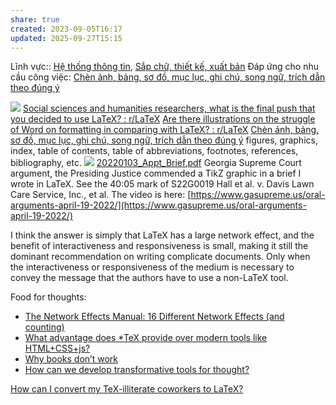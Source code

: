 ```yaml
---
share: true
created: 2023-09-05T16:17
updated: 2025-09-27T15:15
---
```

Lĩnh vực:: [Hệ thống thông tin](../../L%C4%A9nh%20v%E1%BB%B1c/H%E1%BB%87%20th%E1%BB%91ng%20th%C3%B4ng%20tin/index.md), [Sắp chữ, thiết kế, xuất bản](../../L%C4%A9nh%20v%E1%BB%B1c/S%E1%BA%AFp%20ch%E1%BB%AF,%20thi%E1%BA%BFt%20k%E1%BA%BF,%20xu%E1%BA%A5t%20b%E1%BA%A3n.md)
Đáp ứng cho nhu cầu công việc: [Chèn ảnh, bảng, sơ đồ, mục lục, ghi chú, song ngữ, trích dẫn theo đúng ý](../../Nhu%20c%E1%BA%A7u%20c%C3%B4ng%20vi%E1%BB%87c/Vi%E1%BA%BFt%20v%C3%A0%20chia%20s%E1%BA%BB%20tri%20th%E1%BB%A9c/Ch%C3%A8n%20%E1%BA%A3nh,%20b%E1%BA%A3ng,%20s%C6%A1%20%C4%91%E1%BB%93,%20m%E1%BB%A5c%20l%E1%BB%A5c,%20ghi%20ch%C3%BA,%20song%20ng%E1%BB%AF,%20tr%C3%ADch%20d%E1%BA%ABn%20theo%20%C4%91%C3%BAng%20%C3%BD.md)


![](https://uploads-ssl.webflow.com/614e03b8b6446368c68222e3/6172eaa3c7df09246db4efa5_latex_effort_complexity.jpg) 
[Social sciences and humanities researchers, what is the final push that you decided to use LaTeX? : r/LaTeX](https://www.reddit.com/r/LaTeX/comments/1b14zgm/social_sciences_and_humanities_researchers_what/)
[Are there illustrations on the struggle of Word on formatting in comparing with LaTeX? : r/LaTeX](https://www.reddit.com/r/LaTeX/comments/1b2t1sw/are_there_illustrations_on_the_struggle_of_word/?utm_source=embedv2&utm_medium=post_embed&utm_content=post_title&embed_host_url=https://publish.reddit.com/embed "Are there illustrations on the struggle of Word on formatting in comparing with LaTeX? : r/LaTeX")
[Chèn ảnh, bảng, sơ đồ, mục lục, ghi chú, song ngữ, trích dẫn theo đúng ý](../../Nhu%20c%E1%BA%A7u%20c%C3%B4ng%20vi%E1%BB%87c/Vi%E1%BA%BFt%20v%C3%A0%20chia%20s%E1%BA%BB%20tri%20th%E1%BB%A9c/Ch%C3%A8n%20%E1%BA%A3nh,%20b%E1%BA%A3ng,%20s%C6%A1%20%C4%91%E1%BB%93,%20m%E1%BB%A5c%20l%E1%BB%A5c,%20ghi%20ch%C3%BA,%20song%20ng%E1%BB%AF,%20tr%C3%ADch%20d%E1%BA%ABn%20theo%20%C4%91%C3%BAng%20%C3%BD.md)
figures, graphics, index, table of contents, table of abbreviations, footnotes, references, bibliography, etc.
![](https://i.imgur.com/0ApXpPU.png)
[20220103\_Appt\_Brief.pdf](https://www.dropbox.com/scl/fi/f86hos68v828p020pzswp/20220103_Appt_Brief.pdf?rlkey=pvmu54w64yxsukp54ewd0pftj&e=1&dl=0)
Georgia Supreme Court argument, the Presiding Justice commended a TikZ graphic in a brief I wrote in LaTeX. See the 40:05 mark of S22G0019 Hall et al. v. Davis Lawn Care Service, Inc., et al. The video is here: [https://www.gasupreme.us/oral-arguments-april-19-2022/](https://www.gasupreme.us/oral-arguments-april-19-2022/)



I think the answer is simply that LaTeX has a large network effect, and the benefit of interactiveness and responsiveness is small, making it still the dominant recommendation on writing complicate documents. Only when the interactiveness or responsiveness of the medium is necessary to convey the message that the authors have to use a non-LaTeX tool.

Food for thoughts:

- [The Network Effects Manual: 16 Different Network Effects (and counting)](https://www.nfx.com/post/network-effects-manual "The Network Effects Manual: 16 Different Network Effects (and counting)")
- [What advantage does *TeX provide over modern tools like HTML+CSS+js?](https://tex.stackexchange.com/q/448032/50146)
- [Why books donʼt work](https://andymatuschak.org/books/ "Why books donʼt work | Andy Matuschak")
- [How can we develop transformative tools for thought?](https://numinous.productions/ttft/ "How can we develop transformative tools for thought?")

[How can I convert my TeX-illiterate coworkers to LaTeX?](https://tex.stackexchange.com/q/102878/50146)